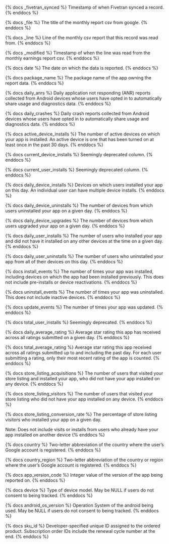 {% docs _fivetran_synced %}
Timestamp of when Fivetran synced a record.
{% enddocs %}

{% docs _file %}
The title of the monthly report csv from google.
{% enddocs %}

{% docs _line %}
Line of the monthly csv report that this record was read from.
{% enddocs %}

{% docs _modified %}
Timestamp of when the line was read from the monthly earnings report csv.
{% enddocs %}

{% docs date %}
The date on which the data is reported.
{% enddocs %}

{% docs package_name %}
The package name of the app owning the report data.
{% enddocs %}

{% docs daily_anrs %}
Daily application not responding (ANR) reports collected from Android devices whose users have opted in to automatically share usage and diagnostics data.
{% enddocs %}

{% docs daily_crashes %}
Daily crash reports collected from Android devices whose users have opted in to automatically share usage and diagnostics data.
{% enddocs %}

{% docs active_device_installs %}
The number of active devices on which your app is installed. An active device is one that has been turned on at least once in the past 30 days.
{% enddocs %}

{% docs current_device_installs %}
Seemingly deprecated column.
{% enddocs %}

{% docs current_user_installs %}
Seemingly deprecated column.
{% enddocs %}

{% docs daily_device_installs %}
Devices on which users installed your app on this day. An individual user can have multiple device installs.
{% enddocs %}

{% docs daily_device_uninstalls %}
The number of devices from which users uninstalled your app on a given day.
{% enddocs %}

{% docs daily_device_upgrades %}
The number of devices from which users upgraded your app on a given day.
{% enddocs %}

{% docs daily_user_installs %}
The number of users who installed your app and did not have it installed on any other devices at the time on a given day.
{% enddocs %}

{% docs daily_user_uninstalls %}
The number of users who uninstalled your app from all of their devices on this day.
{% enddocs %}

{% docs install_events %}
The number of times your app was installed, including devices on which the app had been installed previously. This does not include pre-installs or device reactivations.
{% enddocs %}

{% docs uninstall_events %}
The number of times your app was uninstalled. This does not include inactive devices.
{% enddocs %}

{% docs update_events %}
The number of times your app was updated.
{% enddocs %}

{% docs total_user_installs %}
Seemingly deprecated.
{% enddocs %}

{% docs daily_average_rating %}
Average star rating this app has received across all ratings submitted on a given day.
{% enddocs %}

{% docs total_average_rating %}
Average star rating this app received across all ratings submitted up to and including the past day. For each user submitting a rating, only their most recent rating of the app is counted.
{% enddocs %}

{% docs store_listing_acquisitions %}
The number of users that visited your store listing and installed your app, who did not have your app installed on any device.
{% enddocs %}

{% docs store_listing_visitors %}
The number of users that visited your store listing who did not have your app installed on any device.
{% enddocs %}

{% docs store_listing_conversion_rate %}
The percentage of store listing visitors who installed your app on a given day.

Note: Does not include visits or installs from users who already have your app installed on another device
{% enddocs %}

{% docs country %}
Two-letter abbreviation of the country where the user’s Google account is registered.
{% enddocs %}

{% docs country_region %}
Two-letter abbreviation of the country or region where the user’s Google account is registered.
{% enddocs %}

{% docs app_version_code %}
Integer value of the version of the app being reported on.
{% enddocs %}

{% docs device %}
Type of device model. May be NULL if users do not consent to being tracked.
{% enddocs %}

{% docs android_os_version %}
Operation System of the android being used. May be NULL if users do not consent to being tracked.
{% enddocs %}

{% docs sku_id %}
Developer-specified unique ID assigned to the ordered product. Subscription order IDs include the renewal cycle number at the end.
{% enddocs %}